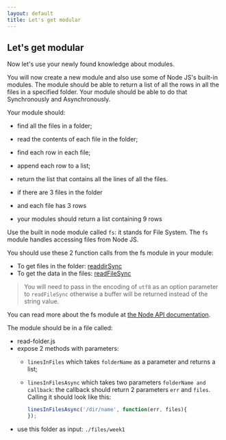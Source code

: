 ```yaml
---
layout: default
title: Let's get modular
---
```


## Let's get modular

Now let's use your newly found knowledge about modules.

You will now create a new module and also use some of Node JS's built-in modules. The module should be able to return a list of all the rows in all the files in a specified folder. Your module should be able to do that Synchronously and Asynchronously.

Your module should:

* find all the files in a folder;
* read the contents of each file in the folder;
* find each row in each file;
* append each row to a list;
* return the list that contains all the lines of all the files.

* if there are 3 files in the folder
* and each file has 3 rows
* your modules should return a list containing 9 rows

Use the built in node module called `fs`: it stands for File System. The `fs` module handles accessing files from Node JS.

You should use these 2 function calls from the fs module in your module:

* To get files in the folder: [readdirSync](http://nodejs.org/api/fs.html#fs_fs_readdirsync_path)
* To get the data in the files: [readFileSync](http://nodejs.org/api/fs.html#fs_fs_readfilesync_filename_options)

> You will need to pass in the encoding of `utf8` as an option parameter to `readFileSync` otherwise a buffer will be returned instead of the string value.

You can read more about the fs module at [the Node API documentation]( http://nodejs.org/api/fs.html).

The module should be in a file called:

* read-folder.js
* expose 2 methods with parameters:
    * `linesInFiles` which takes `folderName` as a parameter and returns a list;
    * `linesInFilesAsync` which takes two parameters `folderName and callback`: the callback should return 2 parameters `err` and `files`. Calling it should look like this:

        ```javascript
        linesInFilesAsync('/dir/name', function(err, files){
        });
        ```
* use this folder as input: `./files/week1`
